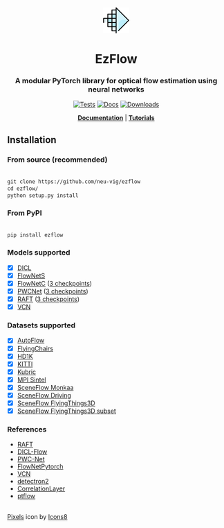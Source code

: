 <p align="center">
    <br>
    <img src="./docs/assets/logo.png" height="60" width="60"/>
    <br>
</p>

<h1 align="center">EzFlow</h1>
<h3 align="center">A modular PyTorch library for optical flow estimation using neural networks</h3>

<div align='center'>

[![Tests](https://github.com/neu-vig/ezflow/actions/workflows/package-test.yml/badge.svg)](https://github.com/neu-vig/ezflow/actions/workflows/package-test.yml)
[![Docs](https://readthedocs.org/projects/ezflow/badge/?version=latest)](https://ezflow.readthedocs.io/en/latest/?badge=latest)
[![Downloads](https://pepy.tech/badge/ezflow)](https://pepy.tech/project/ezflow)

<!-- [![Code style](https://github.com/neu-vig/ezflow/actions/workflows/linting.yml/badge.svg)](https://github.com/neu-vig/ezflow/actions/workflows/linting.yml) -->
<!-- [![Code coverage](https://github.com/neu-vig/ezflow/actions/workflows/codecov.yml/badge.svg)](https://github.com/neu-vig/ezflow/actions/workflows/codecov.yml) -->

**[Documentation](https://ezflow.readthedocs.io/en/latest/)** | **[Tutorials](https://ezflow.readthedocs.io/en/latest/tutorials/index.html)**

</div>


## Installation

### From source (recommended)

```shell

git clone https://github.com/neu-vig/ezflow
cd ezflow/
python setup.py install

```

### From PyPI

```shell

pip install ezflow

```

### Models supported

- [x] [DICL](https://arxiv.org/abs/2010.14851)
- [x] [FlowNetS](https://arxiv.org/abs/1504.06852)
- [x] [FlowNetC](https://arxiv.org/abs/1504.06852) ([3 checkpoints](./configs/README.md))
- [x] [PWCNet](https://arxiv.org/abs/1709.02371) ([3 checkpoints](./configs/README.md)) 
- [x] [RAFT](https://arxiv.org/abs/2003.12039) ([3 checkpoints](./configs/README.md))
- [x] [VCN](https://papers.nips.cc/paper/2019/hash/bbf94b34eb32268ada57a3be5062fe7d-Abstract.html)

### Datasets supported

- [x] [AutoFlow](https://autoflow-google.github.io/)
- [x] [FlyingChairs](https://lmb.informatik.uni-freiburg.de/resources/datasets/FlyingChairs.en.html#flyingchairs)
- [x] [HD1K](http://hci-benchmark.iwr.uni-heidelberg.de/)
- [x] [KITTI](http://www.cvlibs.net/datasets/kitti/eval_scene_flow.php?benchmark=flow)
- [x] [Kubric](https://github.com/google-research/kubric)
- [x] [MPI Sintel](http://sintel.is.tue.mpg.de/)
- [x] [SceneFlow Monkaa](https://lmb.informatik.uni-freiburg.de/resources/datasets/SceneFlowDatasets.en.html)
- [x] [SceneFlow Driving](https://lmb.informatik.uni-freiburg.de/resources/datasets/SceneFlowDatasets.en.html)
- [x] [SceneFlow FlyingThings3D](https://lmb.informatik.uni-freiburg.de/resources/datasets/SceneFlowDatasets.en.html)
- [x] [SceneFlow FlyingThings3D subset](https://lmb.informatik.uni-freiburg.de/resources/datasets/SceneFlowDatasets.en.html)

### References

- [RAFT](https://github.com/princeton-vl/RAFT)
- [DICL-Flow](https://github.com/jytime/DICL-Flow)
- [PWC-Net](https://github.com/NVlabs/PWC-Net)
- [FlowNetPytorch](https://github.com/ClementPinard/FlowNetPytorch)
- [VCN](https://github.com/gengshan-y/VCN)
- [detectron2](https://github.com/facebookresearch/detectron2)
- [CorrelationLayer](https://github.com/oblime/CorrelationLayer)
- [ptflow](https://github.com/hmorimitsu/ptlflow)


<br>

<footer>
<a target="_blank" href="https://icons8.com/icon/3Nj3FNnz36Id/pixels">Pixels</a> icon by <a target="_blank" href="https://icons8.com">Icons8</a>
</footer>



